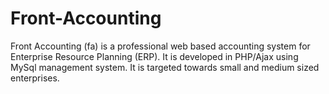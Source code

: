 # Front-Accounting
Front Accounting (fa) is a professional web based accounting system for Enterprise Resource Planning (ERP). It is developed in PHP/Ajax using MySql management system. It is targeted towards small and medium sized enterprises.
